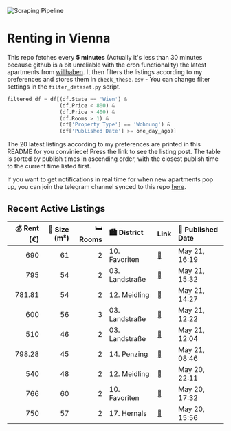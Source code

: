 ![Scraping Pipeline](https://github.com/AthomsG/renting-in-vienna/actions/workflows/run_pipeline.yml/badge.svg)


# Renting in Vienna

This repo fetches every **5 minutes** (Actually it's less than 30 minutes because github is a bit unreliable with the cron functionality) the latest apartments from [willhaben](https://www.willhaben.at/).
It then filters the listings according to my preferences and stores them in `check_these.csv` - You can change filter settings in the `filter_dataset.py` script.

```python
filtered_df = df[(df.State == 'Wien') & 
                 (df.Price < 800) &
                 (df.Price > 400) &
                 (df.Rooms > 1) &
                 (df['Property Type'] == 'Wohnung') &
                 (df['Published Date'] >= one_day_ago)]
```

The 20 latest listings according to my preferences are printed in this README for you conviniece! Press the link to see the listing post.
The table is sorted by publish times in ascending order, with the closest publish time to the current time listed first.

If you want to get notifications in real time for when new apartments pop up, you can join the telegram channel synced to this repo [here](https://t.me/+1HPAYOf5BSsyNTlk).

## Recent Active Listings

|   💰 Rent (€) |   📏 Size (m²) |   🛏️ Rooms | 🏙️ District    | Link                                                                                                                                                                                                                                    | 📅 Published Date   |
|-------------:|--------------:|-----------:|:---------------|:----------------------------------------------------------------------------------------------------------------------------------------------------------------------------------------------------------------------------------------|:-------------------|
|       690    |            61 |          2 | 10. Favoriten  | [🔗](https://www.willhaben.at/iad/immobilien/d/mietwohnungen/wien/wien-1100-favoriten/sanierte-2-zimmer-wohnung-nahe-sonnwendviertel-1105127325/)                                                                                        | May 21, 16:19      |
|       795    |            54 |          2 | 03. Landstraße | [🔗](https://www.willhaben.at/iad/immobilien/d/mietwohnungen/wien/wien-1030-landstra%C3%9Fe/3.erdbergstrasse---provisionsfreie-charmante-2-zimmer-neubaumiete-direkt-beim-kardinal-naglplatz-2105617351/)                                | May 21, 15:32      |
|       781.81 |            54 |          2 | 12. Meidling   | [🔗](https://www.willhaben.at/iad/immobilien/d/mietwohnungen/wien/wien-1120-meidling/2-zimmer-altbau-mit-guter-anbindung-920846177/)                                                                                                     | May 21, 14:27      |
|       600    |            56 |          3 | 03. Landstraße | [🔗](https://www.willhaben.at/iad/immobilien/d/mietwohnungen/wien/wien-1030-landstra%C3%9Fe/gemeindewohnug-%28direktvergabe%29-nur-mit-vormerkschein-bis-31.05.2024-3-zimmer-1930743877/)                                                | May 21, 12:22      |
|       510    |            46 |          2 | 03. Landstraße | [🔗](https://www.willhaben.at/iad/immobilien/d/mietwohnungen/wien/wien-1030-landstra%C3%9Fe/gemeindewohnung-2-zimmer-in-1030-zu-vergeben---direktvergabe-mit-vormerkschein-bis-30.-april-2025-1682675394/)                               | May 21, 12:04      |
|       798.28 |            45 |          2 | 14. Penzing    | [🔗](https://www.willhaben.at/iad/immobilien/d/mietwohnungen/wien/wien-1140-penzing/sanierte-2-zimmer-wohnung-%7C-tolle-ausstattung-%7C-bahnhof-penzing-1529095853/)                                                                     | May 21, 08:46      |
|       540    |            48 |          2 | 12. Meidling   | [🔗](https://www.willhaben.at/iad/immobilien/d/mietwohnungen/wien/wien-1120-meidling/%28reserviert%29-%21-dringend%21-gemeindewohnung%21-direktvergabe-nur-mit-g%C3%BCltigem-wiener-wohnticket-vms-30.04.25%21-1068837510/)              | May 20, 22:11      |
|       766    |            60 |          2 | 10. Favoriten  | [🔗](https://www.willhaben.at/iad/immobilien/d/mietwohnungen/wien/wien-1100-favoriten/10.-belgradplatz---provisionsfreie-2-zimmer-neubau-loggiamiete-mit-gr%C3%BCnblick-in-wienerberg-n%C3%A4he-869316861/)                              | May 20, 17:32      |
|       750    |            57 |          2 | 17. Hernals    | [🔗](https://www.willhaben.at/iad/immobilien/d/mietwohnungen/wien/wien-1170-hernals/erstbezug---sanierte-2-zimmer-wohnung-mit-separater-k%C3%BCche-und-kellerabteil-im-1.-stock-ohne-lift---n%C3%A4he-lidlpark---unbefristet-947146560/) | May 20, 15:56      |
